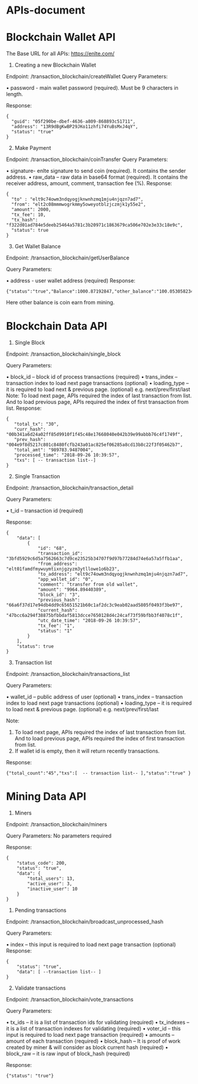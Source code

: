 # APIs-document
        
# Blockchain Wallet API

The Base URL for all APIs: https://enlte.com/

1.	Creating a new Blockchain Wallet

Endpoint: /transaction_blockchain/createWallet
Query Parameters:

•	password - main wallet password (required). Must be 9 characters in length.

Response: 
```
{
  "guid": "05f290be-dbef-4636-a809-868893c51711",
  "address": "13R9dBgKwBP29JKo11zhfi74YuBsMxJ4qY",
  "status": "true"
}
```

2.	Make Payment

Endpoint: /transaction_blockchain/coinTransfer
Query Parameters:

•	signature- enlte signature to send coin (required). It contains the sender address.
•	raw_data – raw data in base64 format  (required). It contains the receiver address, amount, comment, transaction fee (%).
Response:
```
{
  "to" : "elt9c74owm3ndqyogjknwnhzmq1mju4njqzn7ad7",
  "from": "elt2c08mmmwogrkmmy5oweyotblzjczmjk1y55e2",
  "amount": 2000,
  "tx_fee": 10,
  "tx_hash": "f322d01ad784e5deeb25464a5781c3b20971c1863679ca506e702e3e33c18e9c",
  "status": true
}
```

3.	Get Wallet Balance

Endpoint: /transaction_blockchain/getUserBalance

Query Parameters:

•	address - user wallet address (required)
Response:
```
{"status":"true","Balance":1000.87192847,"other_balance":"100.05305823433"}
```

Here other balance is coin earn from mining.

# Blockchain Data API

1.	Single Block

Endpoint: /transaction_blockchain/single_block

Query Parameters:

•	block_id – block id of process transactions (required)
•	trans_index – transaction index to load next page transactions (optional)
•	loading_type – it is required to load next & previous page. (optional) e.g. next/prev/first/last
Note: To load next page, APIs required the index of last transaction from list. And to load previous page, APIs required the index of first transaction from list.
Response: 

 ```
 {
    "total_tx": "30",
    "curr_hash": "00b341a6d24a02ff85d9910f1f45c48e17668040e042b39e99abbb76c4f1749f",
    "prev_hash": "004e9f8d5217c801c8480fcfb243a01ac825ef06285a8cd13b8c22f3f05462b7",
    "total_amt": "989783.9487004",
    "processed_time": "2018-09-26 10:39:57",
    "txs": [ -- transaction list--]
}
```


2.	Single Transaction


Endpoint: /transaction_blockchain/transaction_detail 

Query Parameters:

•	t_id – transaction id (required)

Response:
```
{
    "data": [
        {
            "id": "68",
            "transaction_id": "3bfd5929c6d5a7562663c7d9ce23525b34707f9d97b77284d74e6a57a5ffb1aa",
            "from_address": "elt01famdfmywuymtixnjgzyzm3ytllowe1o6b23",
            "to_address": "elt9c74owm3ndqyogjknwnhzmq1mju4njqzn7ad7",
            "app_wallet_id": "0",
            "comment": "transfer from old wallet",
            "amount": "9964.89440389",
            "block_id": "3",
            "previous_hash": "66a6f37d17e94db4dd9c65651521b60c1af2dc3c9eab02aad5805f0493f3be97",
            "current_hash": "47bcc6a294f38875bfbbdaf5813dcce7650128d4c24caf73f59bfbb3f4078c1f",
            "utc_date_time": "2018-09-26 10:39:57",
            "tx_fee": "1",
            "status": "1"
        }
    ],
    "status": true
}
```

3.	Transaction list

Endpoint: /transaction_blockchain/transactions_list 

Query Parameters:

•	wallet_id – public address of user (optional)
•	trans_index – transaction index to load next page transactions (optional)
•	loading_type – it is required to load next & previous page. (optional) e.g. next/prev/first/last

Note: 
1.	To load next page, APIs required the index of last transaction from list. And to load previous page, APIs required the index of first transaction from list.
2.	If wallet id is empty, then it will return recently transactions.

Response:
```
{"total_count":"45","txs":[  -- transaction list-- ],"status":"true" }
```


# Mining Data API
1.	Miners

Endpoint: /transaction_blockchain/miners 

Query Parameters: No parameters required

Response:
```
{
    "status_code": 200,
    "status": "true",
    "data": {
        "total_users": 13,
        "active_user": 3,
        "inactive_user": 10
    }
}
```


1.	Pending transactions


Endpoint: /transaction_blockchain/broadcast_unprocessed_hash

Query Parameters: 

•	index – this input is required to load next page transaction (optional) 
Response:
```
{
    "status": "true",
    "data": [ --transaction list-- ]
}
```


2.	Validate transactions


Endpoint: /transaction_blockchain/vote_transactions

Query Parameters: 

•	tx_ids – it is a list of transaction ids for validating (required) 
•	tx_indexes – it is a list of transaction indexes for validating (required) 
•	voter_id – this input is required to load next page transaction (required) 
•	amounts – amount of each transaction (required) 
•	block_hash – It is proof of work created by miner & will consider as block current hash (required) 
•	block_raw – it is raw input of block_hash (required) 

Response:

```
{"status": "true"}
```
